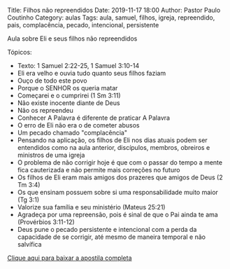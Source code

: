 Title: Filhos não repreendidos
Date: 2019-11-17 18:00
Author: Pastor Paulo Coutinho
Category: aulas
Tags: aula, samuel, filhos, igreja, repreendido, pais, complacência, pecado, intencional, persistente

Aula sobre Eli e seus filhos não repreendidos

Tópicos:

- Texto: 1 Samuel 2:22-25, 1 Samuel 3:10-14
- Eli era velho e ouvia tudo quanto seus filhos faziam
- Ouço de todo este povo
- Porque o SENHOR os queria matar
- Começarei e o cumprirei (1 Sm 3:11)
- Não existe inocente diante de Deus
- Não os repreendeu
- Conhecer A Palavra é diferente de praticar A Palavra
- O erro de Eli não era o de cometer abusos
- Um pecado chamado "complacência"
- Pensando na aplicação, os filhos de Eli nos dias atuais podem ser entendidos como na aula anterior, discípulos, membros, obreiros e ministros de uma igreja
- O problema de não corrigir hoje é que com o passar do tempo a mente fica cauterizada e não permite mais correções no futuro
- Os filhos de Eli eram mais amigos dos prazeres que amigos de Deus (2 Tm 3:4)
- Os que ensinam possuem sobre si uma responsabilidade muito maior (Tg 3:1)
- Valorize sua família e seu ministério (Mateus 25:21)
- Agradeça por uma repreensão, pois é sinal de que o Pai ainda te ama (Provérbios 3:11-12)
- Deus pune o pecado persistente e intencional com a perda da capacidade de se corrigir, até mesmo de maneira temporal e não salvífica

[Clique aqui para baixar a apostila completa](https://www.dropbox.com/s/t1ma95pj1evitq5/Aula%20EBD%20-%20Filhos%20n%C3%A3o%20repreendidos%20-%2010_11_2019.pdf?dl=1)